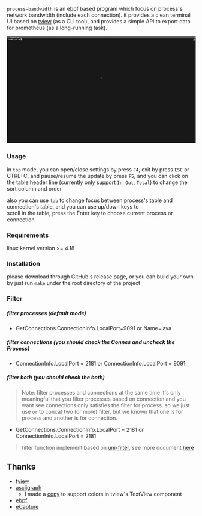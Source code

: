 `process-bandwidth` is an ebpf based program which focus on process's network bandwidth (include each connection).
it provides a clean terminal UI based on [tview](https://github.com/rivo/tview) (as a CLI tool), and provides a 
simple API to export data for prometheus (as a long-running task).

![screenshot](./screenshots/pb-v0.1.0.gif)

### Usage
in `top` mode, you can open/close settings by press `F4`, exit by press `ESC` or CTRL+C, and pause/resume the update by 
press `F5`, and you can click on the table header line (currently only support `In`, `Out`, `Total`) to change the sort 
column and order 

also you can use `tab` to change focus between process's table and connection's table, and you can use up/down keys to  
scroll in the table, press the Enter key to choose current process or connection

### Requirements
linux kernel version >= 4.18 

### Installation
please download through GitHub's release page, or you can build your own by just run `make` under the root 
directory of the project

### Filter

##### filter processes (default mode)
- GetConnections.ConnectionInfo.LocalPort=9091 or Name=java

##### filter connections (you should check the Connes and uncheck the Process)
- ConnectionInfo.LocalPort = 2181 or ConnectionInfo.LocalPort = 9091

##### filter both (you should check the both)
> Note: filter processes and connections at the same time it's only meaningful that you filter processes based on connection
and you want see connections only satisfies the filter for process. so we just use `or` to concat two (or more) filter,
but we known that one is for process and another is for connection. 

- GetConnections.ConnectionInfo.LocalPort = 2181 or ConnectionInfo.LocalPort = 2181

> filter function implement based on [uni-filter](https://github.com/Ivlyth/uni-filter), see more document [here](https://github.com/Ivlyth/uni-filter/blob/main/README.md)

## Thanks

- [tview](https://github.com/rivo/tview)
- [asciigraph](https://github.com/guptarohit/asciigraph)
  - I made a [copy](https://github.com/Ivlyth/process-bandwidth/blob/main/pkg/asciigraph) to support colors in tview's TextView component
- [ebpf](https://github.com/cilium/ebpf)
- [eCapture](https://github.com/ehids/ecapture)
